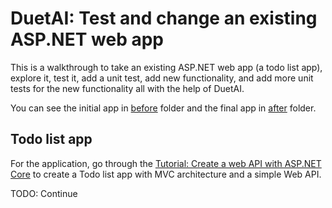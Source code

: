 # DuetAI: Test and change an existing ASP.NET web app

This is a walkthrough to take an existing ASP.NET web app (a todo list app),
explore it, test it, add a unit test, add new functionality, and add more unit
tests for the new functionality all with the help of DuetAI.

You can see the initial app in [before](./before/) folder and the final app in
[after](./after/) folder.

## Todo list app

For the application, go through the [Tutorial: Create a web API with ASP.NET
Core](https://learn.microsoft.com/en-us/aspnet/core/tutorials/first-web-api?view=aspnetcore-8.0&WT.mc_id=dotnet-35129-website&tabs=visual-studio-code)
to create a Todo list app with MVC architecture and a simple Web API.

TODO: Continue
